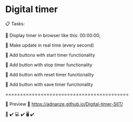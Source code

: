 # Digital timer

:clipboard: Tasks:

:pushpin: Display timer in browser like this: 00:00:00;

:pushpin: Make update in real time (every second)

:pushpin: Add buttons with start timer functionality

:pushpin: Add button with stop timer functionality

:pushpin: Add button with reset timer functionality

:pushpin: Add button with save timer functionality

==========================================

:eyes: Preview :paperclip: https://adnanze.github.io/Digital-timer-SIIT/

:iphone: :heavy_check_mark:
:computer: :heavy_check_mark:
:desktop_computer: :heavy_check_mark:

